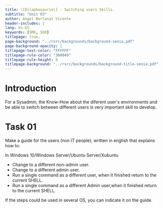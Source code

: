 ```yaml
---
title: \[Dilophosaurio\] - Switching users Skills.
subtitle: "Unit 03"
author: Angel Berlanas Vicente
header-includes: |
lang: es-ES
keywords: [SMX, SOX]
titlepage: true,
page-background: "../rsrc/backgrounds/background-senia.pdf"
page-background-opacity: 1
titlepage-text-color: "FFFFFF"
titlepage-rule-color: "360049"
titlepage-rule-height: 0
titlepage-background: "../rsrc/backgrounds/background-title-senia.pdf"
---
```


# Introduction 

For a Sysadmin, the Know-How about the diferent user's environments and be able to switch between different users is very important skill to develop.


# Task 01

Make a guide for the users (non IT people), written in english that explains how to:

In Windows 10/Windows Server/Ubuntu Server/Xubuntu

- Change to a different non-admin user.
- Change to a different admin user.
- Run a single command as a different user, when it finished return to the current SHELL.
- Run a single command as a different Admin user,when it finished return to the current SHELL.

If the steps could be used in several OS, you can indicate it on the guide.



